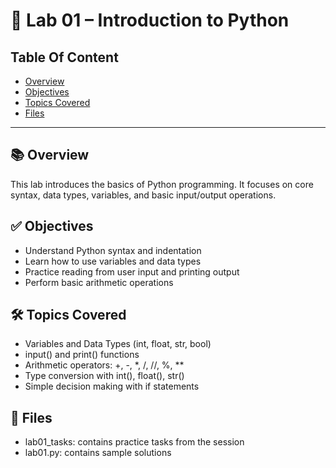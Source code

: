 # 🧪 Lab 01 – Introduction to Python

## Table Of Content
- [Overview](#overview)
- [Objectives](#objectives)
- [Topics Covered](#topics-covered)
- [Files](#files)
---
## 📚 Overview
This lab introduces the basics of Python programming. It focuses on core syntax, data types, variables, and basic input/output operations.

## ✅ Objectives
- Understand Python syntax and indentation
- Learn how to use variables and data types
- Practice reading from user input and printing output
- Perform basic arithmetic operations

## 🛠️ Topics Covered
- Variables and Data Types (int, float, str, bool)
- input() and print() functions
- Arithmetic operators: +, -, *, /, //, %, **
- Type conversion with int(), float(), str()
- Simple decision making with if statements

## 📁 Files
- lab01_tasks: contains practice tasks from the session
- lab01.py: contains sample solutions



